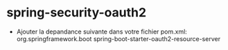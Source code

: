 # spring-security-oauth2

- Ajouter la depandance suivante dans votre fichier pom.xml:
    <dependency>
        <groupId>org.springframework.boot</groupId>
        <artifactId>spring-boot-starter-oauth2-resource-server</artifactId>
	</dependency>


